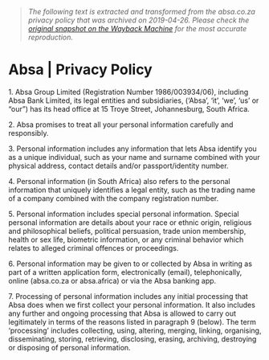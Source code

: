 > *The following text is extracted and transformed from the absa.co.za privacy policy that was archived on 2019-04-26. Please check the [original snapshot on the Wayback Machine](https://web.archive.org/web/20190426015803id_/https%3A//www.absa.co.za/legal-and-compliance/privacy-policy) for the most accurate reproduction.*

# Absa | Privacy Policy

1\. Absa Group Limited (Registration Number 1986/003934/06), including Absa Bank Limited, its legal entities and subsidiaries, (‘Absa’, ‘it’, ‘we’, ‘us’ or “our”) has its head office at 15 Troye Street, Johannesburg, South Africa.

2\. Absa promises to treat all your personal information carefully and responsibly.

3\. Personal information includes any information that lets Absa identify you as a unique individual, such as your name and surname combined with your physical address, contact details and/or passport/identity number.

4\. Personal information (in South Africa) also refers to the personal information that uniquely identifies a legal entity, such as the trading name of a company combined with the company registration number.

5\. Personal information includes special personal information. Special personal information are details about your race or ethnic origin, religious and philosophical beliefs, political persuasion, trade union membership, health or sex life, biometric information, or any criminal behavior which relates to alleged criminal offences or proceedings.

6\. Personal information may be given to or collected by Absa in writing as part of a written application form, electronically (email), telephonically, online (absa.co.za or absa.africa) or via the Absa banking app.

7\. Processing of personal information includes any initial processing that Absa does when we first collect your personal information. It also includes any further and ongoing processing that Absa is allowed to carry out legitimately in terms of the reasons listed in paragraph 9 (below). The term ‘processing’ includes collecting, using, altering, merging, linking, organising, disseminating, storing, retrieving, disclosing, erasing, archiving, destroying or disposing of personal information.
